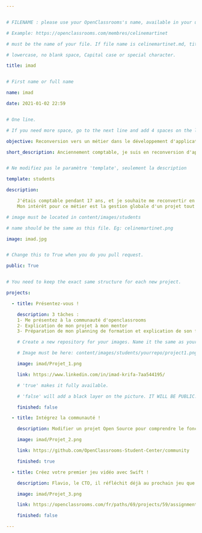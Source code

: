 ```yaml
---


# FILENAME : please use your OpenClassrooms's name, available in your url.

# Example: https://openclassrooms.com/membres/celinemartinet

# must be the name of your file. If file name is celinemartinet.md, title is celinemartinet.

# lowercase, no blank space, Capital case or special character.

title: imad


# First name or full name

name: imad

date: 2021-01-02 22:59


# One line.

# If you need more space, go to the next line and add 4 spaces on the left, as in 'description'.

objective: Reconversion vers un métier dans le développement d'applications

short_description: Anciennement comptable, je suis en reconversion d'applications iOS.


# Ne modifiez pas le paramètre 'template', seulement la description

template: students

description:

    J'étais comptable pendant 17 ans, et je souhaite me reconvertir en développeur d'applications iOS.
    Mon intérêt pour ce métier est la gestion globale d'un projet tout en étant freelance, à moyen terme.

# image must be located in content/images/students

# name should be the same as this file. Eg: celinemartinet.png

image: imad.jpg


# Change this to True when you do you pull request.

public: True


# You need to keep the exact same structure for each new project.

projects:

  - title: Présentez-vous !

    description: 3 tâches : 
	1- Me présentez à la communauté d'openclassrooms
	2- Explication de mon projet à mon mentor
	3- Préparation de mon planning de formation et explication de son fonctionnement.

    # Create a new repository for your images. Name it the same as your nickname and profile picture.

    # Image must be here: content/images/students/yourrepo/project1.png

    image: imad/Projet_1.png

    link: https://www.linkedin.com/in/imad-krifa-7aa544195/

    # 'true' makes it fully available.

    # 'false' will add a black layer on the picture. IT WILL BE PUBLIC!

    finished: false

  - title: Intégrez la communauté !

    description: Modifier un projet Open Source pour comprendre le fonctionnement de Git, de Github et des pull requests.

    image: imad/Projet_2.png

    link: https://github.com/OpenClassrooms-Student-Center/community

    finished: true

  - title: Créez votre premier jeu vidéo avec Swift !

    description: Flavio, le CTO, il réfléchit déjà au prochain jeu que l’entreprise va développer et il souhaiterait vous confier le travail préparatoire de ce nouveau projet

    image: imad/Projet_3.png

    link: https://openclassrooms.com/fr/paths/69/projects/59/assignment

    finished: false

---
```

